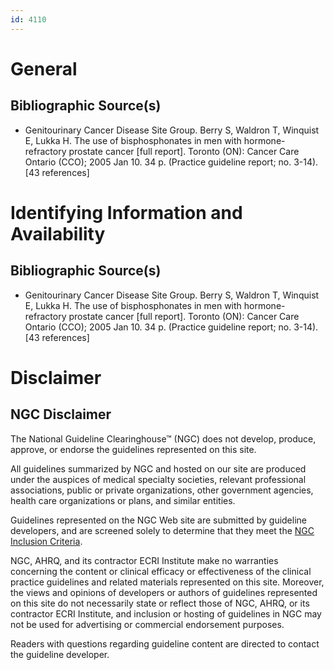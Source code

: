 ```yaml
---
id: 4110
---
```


# General

## Bibliographic Source(s)

- Genitourinary Cancer Disease Site Group. Berry S, Waldron T, Winquist E, Lukka H. The use of bisphosphonates in men with hormone-refractory prostate cancer [full report]. Toronto (ON): Cancer Care Ontario (CCO); 2005 Jan 10. 34 p. (Practice guideline report; no. 3-14). [43 references]

# Identifying Information and Availability

## Bibliographic Source(s)

- Genitourinary Cancer Disease Site Group. Berry S, Waldron T, Winquist E, Lukka H. The use of bisphosphonates in men with hormone-refractory prostate cancer [full report]. Toronto (ON): Cancer Care Ontario (CCO); 2005 Jan 10. 34 p. (Practice guideline report; no. 3-14). [43 references]

# Disclaimer

## NGC Disclaimer

The National Guideline Clearinghouse™ (NGC) does not develop, produce, approve, or endorse the guidelines represented on this site.

All guidelines summarized by NGC and hosted on our site are produced under the auspices of medical specialty societies, relevant professional associations, public or private organizations, other government agencies, health care organizations or plans, and similar entities.

Guidelines represented on the NGC Web site are submitted by guideline developers, and are screened solely to determine that they meet the [NGC Inclusion Criteria](/help-and-about/summaries/inclusion-criteria).

NGC, AHRQ, and its contractor ECRI Institute make no warranties concerning the content or clinical efficacy or effectiveness of the clinical practice guidelines and related materials represented on this site. Moreover, the views and opinions of developers or authors of guidelines represented on this site do not necessarily state or reflect those of NGC, AHRQ, or its contractor ECRI Institute, and inclusion or hosting of guidelines in NGC may not be used for advertising or commercial endorsement purposes.

Readers with questions regarding guideline content are directed to contact the guideline developer.

